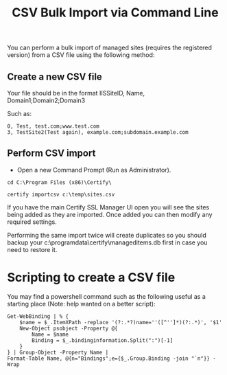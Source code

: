 ﻿---
id: csv-import
title: CSV Bulk Import via Command Line
---

You can perform a bulk import of managed sites (requires the registered version) from a CSV file using the following method:

## Create a new CSV file

Your file should be in the format IISSiteID, Name, Domain1;Domain2;Domain3

Such as:
```
0, Test, test.com;www.test.com
3, TestSite2(Test again), example.com;subdomain.example.com

````

## Perform CSV import
- Open a new Command Prompt (Run as Administrator).

```
cd C:\Program Files (x86)\Certify\

certify importcsv c:\temp\sites.csv
```
If you have the main Certify SSL Manager UI open you will see the sites being added as they are imported. Once added you can then modify any required settings.

Performing the same import twice will create duplicates so you should backup your c:\programdata\certify\manageditems.db first in case you need to restore it.

# Scripting to create a CSV file
You may find a powershell command such as the following useful as a starting place (Note: help wanted on a better script):
```PS
Get-WebBinding | % {
    $name = $_.ItemXPath -replace '(?:.*?)name=''([^'']*)(?:.*)', '$1'
    New-Object psobject -Property @{
        Name = $name
        Binding = $_.bindinginformation.Split(":")[-1]
    }
} | Group-Object -Property Name | 
Format-Table Name, @{n="Bindings";e={$_.Group.Binding -join "`n"}} -Wrap
```
